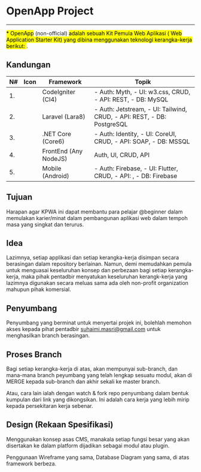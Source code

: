<h1>OpenApp Project</h1>

___

<mark>* OpenApp</mark> (non-official) <mark> adalah sebuah Kit Pemula Web Aplikasi ( Web Application Starter Kit) yang dibina menggunakan teknologi kerangka-kerja berikut: </mark>.

## Kandungan

|N#| Icon | Framework | Topik |
|--| ---- | --------- | ----------- |
|1.|  | CodeIgniter (CI4) | - Auth: Myth, - UI: w3.css, CRUD, - API: REST, - DB: MySQL |
|2.|  | Laravel (Lara8) | - Auth: Jetstream, - UI: Tailwind, CRUD, - API: REST, - DB: PostgreSQL |
|3.|  | .NET Core (Core6) | - Auth: Identity, - UI: CoreUI, CRUD, - API: SOAP, - DB: MSSQL |
|4.|  | FrontEnd (Any NodeJS) | Auth, UI, CRUD, API |
|5.|  | Mobile (Android) | - Auth: Firebase, - UI: Flutter, CRUD, - API: , - DB: Firebase |


## Tujuan
Harapan agar KPWA ini dapat membantu para pelajar @beginner dalam memulakan karier/minat dalam pembangunan aplikasi web dalam tempoh masa yang singkat dan terurus.

## Idea
Lazimnya, setiap applikasi dan setiap kerangka-kerja disimpan secara berasingan dalam repository berlainan. Namun, demi memudahkan pemula untuk menguasai keseluruhan konsep dan perbezaan bagi setiap kerangka-kerja, maka pihak pentadbir menyatukan keseluruhan kerangk-kerja yang lazimnya digunakan secara meluas sama ada oleh non-profit organization mahupun pihak komersial.

## Penyumbang
Penyumbang yang berminat untuk menyertai projek ini, bolehlah memohon akses kepada pihat pentadbir suhaimi.masri@gmail.com untuk menghasilkan branch berasingan.

## Proses Branch
Bagi setiap kerangka-kerja di atas, akan mempunyai sub-branch, dan mana-mana branch peyumbang yang telah lengkap sesuatu modul, akan di MERGE kepada sub-branch dan akhir sekali ke master branch.

Atau, cara lain ialah dengan watch & fork repo penyumbang dalam bentuk kumpulan dari link yang dikongsikan. Ini adalah cara kerja yang lebih mirip kepada persekitaran kerja sebenar.

## Design (Rekaan Spesifikasi)
Menggunakan konsep asas CMS, manakala setiap fungsi besar yang akan disertakan ke dalam platform dijadikan sebagai modul atau plugin.

Penggunaan Wireframe yang sama, Database Diagram yang sama, di atas framework berbeza.








